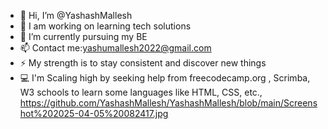 - 👋 Hi, I’m @YashashMallesh
- 👀 I am working on learning tech solutions 
- 🌱 I’m currently pursuing my BE 
- 📫 Contact me:yashumallesh2022@gmail.com
- ⚡ My strength is to stay consistent and discover new things
- 💻 I'm Scaling high by seeking help from freecodecamp.org , Scrimba, W3 schools to learn some languages like HTML, CSS, etc.,
https://github.com/YashashMallesh/YashashMallesh/blob/main/Screenshot%202025-04-05%20082417.jpg
<!---
YashashMallesh/YashashMallesh is a ✨ special ✨ repository because its `README.md` (this file) appears on your GitHub profile.
You can click the Preview link to take a look at your changes.
--->
